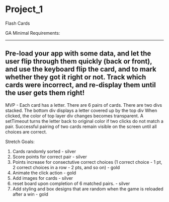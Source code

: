 # Project_1
Flash Cards

GA Minimal Requirements:

-------------------------------------
Pre-load your app with some data, and let the user flip through them quickly (back or front), and use the keyboard flip the card, and to mark whether they got it right or not. Track which cards were incorrect, and re-display them until the user gets them right!
-------------------------------------

MVP - Each card has a letter.  There are 6 pairs of cards.  There are two divs stacked.  The bottom div displays a letter covered up by the top div  When clicked, the color of top layer div changes becomes transparent.  A setTimeout turns the letter back to original color if two clicks do not match a pair.  Successful pairing of two cards remain visible on the screen until all choices are correct.



Stretch Goals:


1) Cards randomly sorted - silver
2)	Score points for correct pair - silver
3)  Points increase for consectutive correct choices (1 correct choice - 1 pt, 2 correct choices in a row - 2 pts, and so on) - gold
4) Animate the click action - gold
5) Add images for cards - silver
6) reset board upon completion of 6 matched pairs. - silver
7) Add styling and box designs that are random when the game is reloaded after a win - gold
